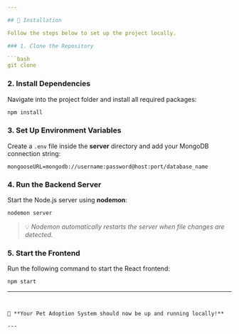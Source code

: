 ```yaml
---

## 🐾 Installation

Follow the steps below to set up the project locally.

### 1. Clone the Repository

```bash
git clone 
```

### 2. Install Dependencies

Navigate into the project folder and install all required packages:

```bash
npm install
```

### 3. Set Up Environment Variables

Create a `.env` file inside the **server** directory and add your MongoDB connection string:

```
mongooseURL=mongodb://username:password@host:port/database_name
```

### 4. Run the Backend Server

Start the Node.js server using **nodemon**:

```bash
nodemon server
```

> 💡 *Nodemon automatically restarts the server when file changes are detected.*

### 5. Start the Frontend

Run the following command to start the React frontend:

```bash
npm start
```

---
```


🚀 **Your Pet Adoption System should now be up and running locally!**

---

